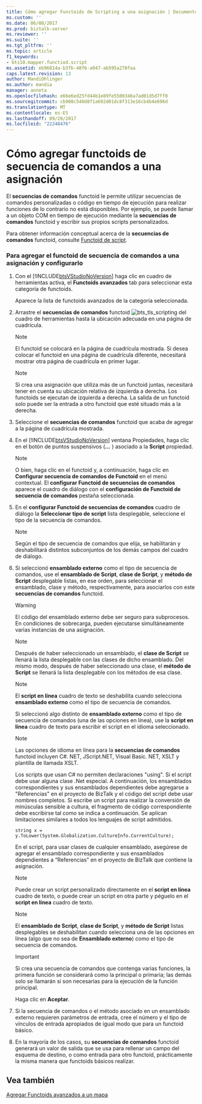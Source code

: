 ```yaml
---
title: Cómo agregar Functoids de Scripting a una asignación | Documentos de Microsoft
ms.custom: ''
ms.date: 06/08/2017
ms.prod: biztalk-server
ms.reviewer: ''
ms.suite: ''
ms.tgt_pltfrm: ''
ms.topic: article
f1_keywords:
- bts10.mapper.functiod.script
ms.assetid: eb96814a-b3fb-48f6-a947-ab595a270faa
caps.latest.revision: 13
author: MandiOhlinger
ms.author: mandia
manager: anneta
ms.openlocfilehash: e66e6ed25fd44b1e89fe5500346a7ad01d5d7ff0
ms.sourcegitcommit: cb908c540d8f1a692d01dc8f313e16cb4b4e696d
ms.translationtype: MT
ms.contentlocale: es-ES
ms.lasthandoff: 09/20/2017
ms.locfileid: "22248476"
---
```

# <a name="how-to-add-scripting-functoids-to-a-map"></a>Cómo agregar functoids de secuencia de comandos a una asignación
El **secuencias de comandos** functoid le permite utilizar secuencias de comandos personalizadas o código en tiempo de ejecución para realizar funciones de lo contrario no está disponibles. Por ejemplo, se puede llamar a un objeto COM en tiempo de ejecución mediante la **secuencias de comandos** functoid y escribir sus propios scripts personalizados.  
  
 Para obtener información conceptual acerca de la **secuencias de comandos** functoid, consulte [Functoid de script](../core/scripting-functoid.md).  
  
### <a name="to-add-the-scripting-functoid-to-a-map-and-configure-it"></a>Para agregar el functoid de secuencia de comandos a una asignación y configurarlo  
  
1.  Con el [!INCLUDE[btsVStudioNoVersion](../includes/btsvstudionoversion-md.md)] haga clic en cuadro de herramientas activa, el **Functoids avanzados** tab para seleccionar esta categoría de functoids.  
  
     Aparece la lista de functoids avanzados de la categoría seleccionada.  
  
2.  Arrastre el **secuencias de comandos** functoid ![](../core/media/bts-tls-scripting.gif "bts_tls_scripting") del cuadro de herramientas hasta la ubicación adecuada en una página de cuadrícula.  
  
    > [!NOTE]
    >  El functoid se colocará en la página de cuadrícula mostrada. Si desea colocar el functoid en una página de cuadrícula diferente, necesitará mostrar otra página de cuadrícula en primer lugar.  
  
    > [!NOTE]
    >  Si crea una asignación que utiliza más de un functoid juntas, necesitará tener en cuenta su ubicación relativa de izquierda a derecha. Los functoids se ejecutan de izquierda a derecha. La salida de un functoid solo puede ser la entrada a otro functoid que esté situado más a la derecha.  
  
3.  Seleccione el **secuencias de comandos** functoid que acaba de agregar a la página de cuadrícula mostrada.  
  
4.  En el [!INCLUDE[btsVStudioNoVersion](../includes/btsvstudionoversion-md.md)] ventana Propiedades, haga clic en el botón de puntos suspensivos (**...** ) asociado a la **Script** propiedad.  
  
    > [!NOTE]
    >  O bien, haga clic en el functoid y, a continuación, haga clic en **Configurar secuencia de comandos de Functoid** en el menú contextual. El **configurar Functoid de secuencias de comandos** aparece el cuadro de diálogo con el **configuración de Functoid de secuencia de comandos** pestaña seleccionada.  
  
5.  En el **configurar Functoid de secuencias de comandos** cuadro de diálogo la **Seleccionar tipo de script** lista desplegable, seleccione el tipo de la secuencia de comandos.  
  
    > [!NOTE]
    >  Según el tipo de secuencia de comandos que elija, se habilitarán y deshabilitará distintos subconjuntos de los demás campos del cuadro de diálogo.  
  
6.  Si seleccionó **ensamblado externo** como el tipo de secuencia de comandos, use el **ensamblado de Script**, **clase de Script**, y **método de Script** desplegable listas, en ese orden, para seleccionar el ensamblado, clase y método, respectivamente, para asociarlos con este **secuencias de comandos** functoid.  
  
    > [!WARNING]
    >  El código del ensamblado externo debe ser seguro para subprocesos. En condiciones de sobrecarga, pueden ejecutarse simultáneamente varias instancias de una asignación.  
  
    > [!NOTE]
    >  Después de haber seleccionado un ensamblado, el **clase de Script** se llenará la lista desplegable con las clases de dicho ensamblado. Del mismo modo, después de haber seleccionado una clase, el **método de Script** se llenará la lista desplegable con los métodos de esa clase.  
  
    > [!NOTE]
    >  El **script en línea** cuadro de texto se deshabilita cuando selecciona **ensamblado externo** como el tipo de secuencia de comandos.  
  
     Si seleccionó algo distinto de **ensamblado externo** como el tipo de secuencia de comandos (una de las opciones en línea), use la **script en línea** cuadro de texto para escribir el script en el idioma seleccionado.  
  
    > [!NOTE]
    >  Las opciones de idioma en línea para la **secuencias de comandos** functoid incluyen C#. NET, JScript.NET, Visual Basic. NET, XSLT y plantilla de llamada XSLT.  
  
     Los scripts que usan C# no permiten declaraciones "using". Si el script debe usar alguna clase .Net especial. A continuación, los ensamblados correspondientes y sus ensamblados dependientes debe agregarse a "Referencias" en el proyecto de BizTalk y el código del script debe usar nombres completos. Si escribe un script para realizar la conversión de minúsculas sensible a cultura, el fragmento de código correspondiente debe escribirse tal como se indica a continuación. Se aplican limitaciones similares a todos los lenguajes de script admitidos.  
  
    ```  
    string x = y.ToLower(System.Globalization.CultureInfo.CurrentCulture);  
    ```  
  
     En el script, para usar clases de cualquier ensamblado, asegúrese de agregar el ensamblado correspondiente y sus ensamblados dependientes a “Referencias” en el proyecto de BizTalk que contiene la asignación.  
  
    > [!NOTE]
    >  Puede crear un script personalizado directamente en el **script en línea** cuadro de texto, o puede crear un script en otra parte y péguelo en el **script en línea** cuadro de texto.  
  
    > [!NOTE]
    >  El **ensamblado de Script**, **clase de Script**, y **método de Script** listas desplegables se deshabilitan cuando selecciona una de las opciones en línea (algo que no sea de **Ensamblado externo**) como el tipo de secuencia de comandos.  
  
    > [!IMPORTANT]
    >  Si crea una secuencia de comandos que contenga varias funciones, la primera función se considerará como la principal o primaria; las demás solo se llamarán si son necesarias para la ejecución de la función principal.  
  
     Haga clic en **Aceptar**.  
  
7.  Si la secuencia de comandos o el método asociado en un ensamblado externo requieren parámetros de entrada, cree el número y el tipo de vínculos de entrada apropiados de igual modo que para un functoid básico.  
  
8.  En la mayoría de los casos, su **secuencias de comandos** functoid generará un valor de salida que se usa para rellenar un campo del esquema de destino, o como entrada para otro functoid, prácticamente la misma manera que functoids básicos realizar.  
  
## <a name="see-also"></a>Vea también  
 [Agregar Functoids avanzados a un mapa](../core/adding-advanced-functoids-to-a-map.md)